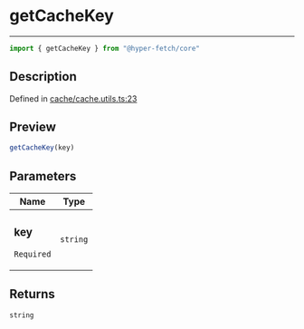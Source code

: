 

# getCacheKey

<div class="api-docs__separator" data-reactroot="">

---

</div><div class="api-docs__import" data-reactroot="">

```ts
import { getCacheKey } from "@hyper-fetch/core"
```

</div><div class="api-docs__section">

## Description

</div><div class="api-docs__description"><span class="api-docs__do-not-parse">



</span></div><p class="api-docs__definition">

Defined in [cache/cache.utils.ts:23](https://github.com/BetterTyped/hyper-fetch/blob/a5ae46b5/packages/core/src/cache/cache.utils.ts#L23)

</p><div class="api-docs__section">

## Preview

</div><div class="api-docs__preview fn">

```ts
getCacheKey(key)
```

</div><div class="api-docs__section">

## Parameters

</div><div class="api-docs__parameters"><table><thead><tr><th>Name</th><th>Type</th></tr></thead><tbody><tr param-data="key"><td class="api-docs__param-name required">

### key 

`Required`

</td><td class="api-docs__param-type">

`string`

</td></tr></tbody></table></div><div class="api-docs__section">

## Returns

</div><div class="api-docs__returns">

```ts
string
```

</div>